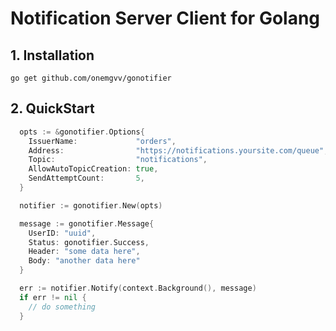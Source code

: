 # Notification Server Client for Golang

## 1. Installation

```shell
go get github.com/onemgvv/gonotifier
```

## 2. QuickStart

```go
  opts := &gonotifier.Options{
    IssuerName:             "orders",
    Address:                "https://notifications.yoursite.com/queue",
    Topic:                  "notifications",
    AllowAutoTopicCreation: true,
    SendAttemptCount:       5,
  }

  notifier := gonotifier.New(opts)

  message := gonotifier.Message{
    UserID: "uuid",
    Status: gonotifier.Success,
    Header: "some data here",
    Body: "another data here"
  }

  err := notifier.Notify(context.Background(), message)
  if err != nil {
    // do something
  }
```
